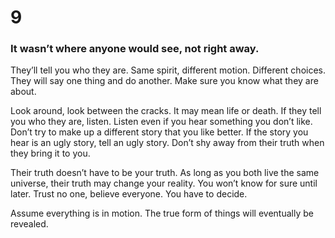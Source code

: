 # 9

### It wasn’t where anyone would see, not right away.

They’ll tell you who they are. Same spirit, different motion. Different choices. 
They will say one thing and do another. Make sure you know what they are about.

Look around, look between the cracks. It may mean life or death. If they tell you who they are, listen. Listen even if you hear something you don’t like. Don’t try to make up a different story that you like better. If the story you hear is an ugly story, tell an ugly story. Don’t shy away from their truth when they bring it to you.

Their truth doesn’t have to be your truth.  As long as you both live the same universe, their truth may change your reality. You won’t know for sure until later. Trust no one, believe everyone. You have to decide.

Assume everything is in motion. The true form of things will eventually be revealed. 